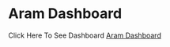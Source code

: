 <h1>Aram Dashboard</h1>

<p>Click Here To See Dashboard <a href="https://omarabdelsalam1998.github.io/Aram_dashboard/" target="_blank">Aram Dashboard</a></p>
